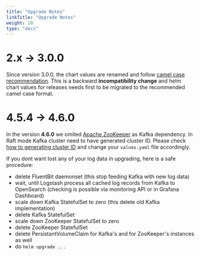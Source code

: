 ```yaml
---
title: "Upgrade Notes"
linkTitle: "Upgrade Notes"
weight: 10
type: "docs"
---
```


# 2.x -> 3.0.0
Since version 3.0.0, the chart values are renamed and follow [camel case recommendation](https://helm.sh/docs/chart_best_practices/values/). This is a backward **incompatibility change** and helm chart values for releases needs first to be migrated to the recommended camel case format.

# 4.5.4 -> 4.6.0
In the version **4.6.0** we omited [Apache ZooKeeper](https://zookeeper.apache.org/) as Kafka dependency. In Raft mode Kafka cluster need to have generated cluster ID. Please check [how to generating cluster ID](https://nickytd.github.io/kubernetes-logging-helm/docs/components/kafka/howtos/clusterid/) and change your `values.yaml` file accordingly.

If you dont want lost any of your log data in upgrading, here is a safe procedure:
- delete FluentBit daemonset (this stop feeding Kafka with new log data)
- wait, until Logstash process all cached log records from Kafka to OpenSearch (checking is possible via monitoring API or in Grafana Dashboard)
- scale down Kafka StatefulSet to zero (this delete old Kafka implementation)
- delete Kafka StatefulSet
- scale down ZooKeeper StatefulSet to zero
- delete ZooKeeper StatefulSet
- delete PersistantVolumeClaim for Kafka's and for ZooKeeper's instances as well
- do `helm upgrade ...`